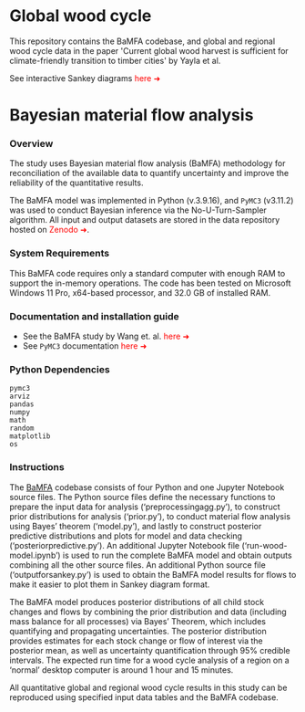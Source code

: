 # Global wood cycle

This repository contains the BaMFA codebase, and global and regional wood cycle data in the paper 'Current global wood harvest is sufficient for climate-friendly transition to timber cities' by Yayla et al.

See interactive Sankey diagrams <a href="https://alperenyayla.github.io/globalwoodcycle/" style=" text-decoration: none !important; color:red !important;">here &#10140;</a>

# Bayesian material flow analysis

### Overview

The study uses Bayesian material flow analysis (BaMFA) methodology for reconciliation of the available data to quantify uncertainty and improve the reliability of the quantitative results.

The BaMFA model was implemented in Python (v.3.9.16), and `PyMC3` (v3.11.2) was used to conduct Bayesian inference via the No-U-Turn-Sampler algorithm. All input and output datasets are stored in the data repository hosted on<a href="https://doi.org/10.5281/zenodo.10828214" style=" text-decoration: none !important; color:red !important;"> Zenodo &#10140;</a>.

### System Requirements

This BaMFA code requires only a standard computer with enough RAM to support the in-memory operations. The code has been tested on Microsoft Windows 11 Pro, x64-based processor, and 32.0 GB of installed RAM.

### Documentation and installation guide

- See the BaMFA study by Wang et. al. <a href="https://arxiv.org/abs/2211.06178" style=" text-decoration: none !important; color:red !important;">here &#10140;</a>
- See `PyMC3` documentation <a href="https://pymc3-fork.readthedocs.io/en/latest/#" style=" text-decoration: none !important; color:red !important;">here &#10140;</a>

### Python Dependencies

```
pymc3
arviz
pandas
numpy
math
random
matplotlib
os
```

### Instructions

The [BaMFA](#BaMFA) codebase consists of four Python and one Jupyter Notebook source files. The Python source files define the necessary functions to prepare the input data for analysis (‘preprocessingagg.py’), to construct prior distributions for analysis (‘prior.py’), to conduct material flow analysis using Bayes’ theorem (‘model.py’), and lastly to construct posterior predictive distributions and plots for model and data checking (‘posteriorpredictive.py’). An additional Jupyter Notebook file (‘run-wood-model.ipynb’) is used to run the complete BaMFA model and obtain outputs combining all the other source files. An additional Python source file (‘outputforsankey.py’) is used to obtain the BaMFA model results for flows to make it easier to plot them in Sankey diagram format.

The BaMFA model produces posterior distributions of all child stock changes and flows by combining the prior distribution and data (including mass balance for all processes) via Bayes’ Theorem, which includes quantifying and propagating uncertainties. The posterior distribution provides estimates for each stock change or flow of interest via the posterior mean, as well as uncertainty quantification through 95% credible intervals. The expected run time for a wood cycle analysis of a region on a ‘normal’ desktop computer is around 1 hour and 15 minutes.

All quantitative global and regional wood cycle results in this study can be reproduced using specified input data tables and the BaMFA codebase.
